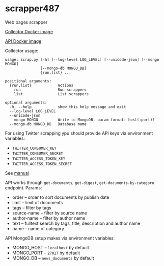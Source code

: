 # scrapper487

Web pages scrapper

[Collector Docker image](https://hub.docker.com/r/andre487/scrapper487/)

[API Docker image](https://hub.docker.com/r/andre487/scrapper487-api/)

Collector usage:

```
usage: scrap.py [-h] [--log-level LOG_LEVEL] [--unicode-json] [--mongo MONGO]
                [--mongo-db MONGO_DB]
                {run,list} ...

positional arguments:
  {run,list}            Actions
    run                 Run scrappers
    list                List scrappers

optional arguments:
  -h, --help            show this help message and exit
  --log-level LOG_LEVEL
  --unicode-json
  --mongo MONGO         Write to MongoDB, param format: host(:port)?
  --mongo-db MONGO_DB   Database name
```

For using Twitter scrapping ypu should provide API keys via environment variables:
  * `TWITTER_CONSUMER_KEY`
  * `TWITTER_CONSUMER_SECRET`
  * `TWITTER_ACCESS_TOKEN_KEY`
  * `TWITTER_ACCESS_TOKEN_SECRET`

See [manual](https://python-twitter.readthedocs.io/en/latest/getting_started.html)


API works through `get-documents`, `get-digest`, `get-documents-by-categoru` endpoint. Params:
  * order – order to sort documents by publish date
  * limit – limit of documents
  * tags – filter by tags
  * source-name – filter by source name
  * author-name – filter by author name
  * text – fulltext search by tags, title, description and author name
  * name – name of category
 
API MongoDB setup makes via environment variables:
  * MONGO_HOST – `localhost` by default
  * MONGO_PORT – `27017` by default
  * MONGO_DB – `news_documents` by default
